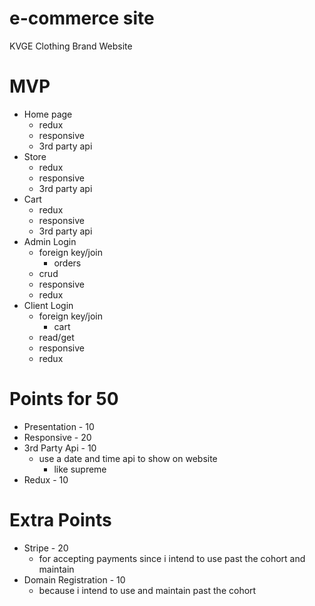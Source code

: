 # e-commerce site
KVGE Clothing Brand Website
# MVP
- Home page
    - redux
    - responsive
    - 3rd party api
- Store
    - redux
    - responsive
    - 3rd party api
- Cart
    - redux
    - responsive
    - 3rd party api
- Admin Login
    - foreign key/join
        - orders
    - crud
    - responsive
    - redux
- Client Login
    - foreign key/join
        - cart
    - read/get
    - responsive
    - redux
# Points for 50
- Presentation - 10
- Responsive - 20
- 3rd Party Api - 10
    - use a date and time api to show on website
        - like supreme
- Redux - 10
# Extra Points
- Stripe - 20
    - for accepting payments since i intend to use past the cohort and maintain
- Domain Registration - 10
    - because i intend to use and maintain past the cohort